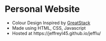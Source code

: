 # Personal Website
<ul>
  <li>Colour Design Inspired by <a href = "https://www.youtube.com/watch?v=0YFrGy_mzjY">GreatStack</a></li>
  <li>Made using HTML, CSS, Javascript</li>
  <li>Hosted at https://jeffreyl45.github.io/jefflu/ </li>
</ul>
